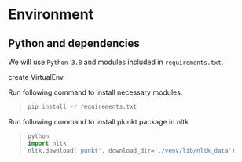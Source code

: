 # Environment
## Python and dependencies
We will use `Python 3.8` and modules included in `requirements.txt`.

create VirtualEnv 


Run following command to install necessary modules.
>```python
>pip install -r requirements.txt
>```

Run following command to install plunkt package in nltk
>```python
>python
>import nltk
>nltk.download('punkt', download_dir='./venv/lib/nltk_data')
>```